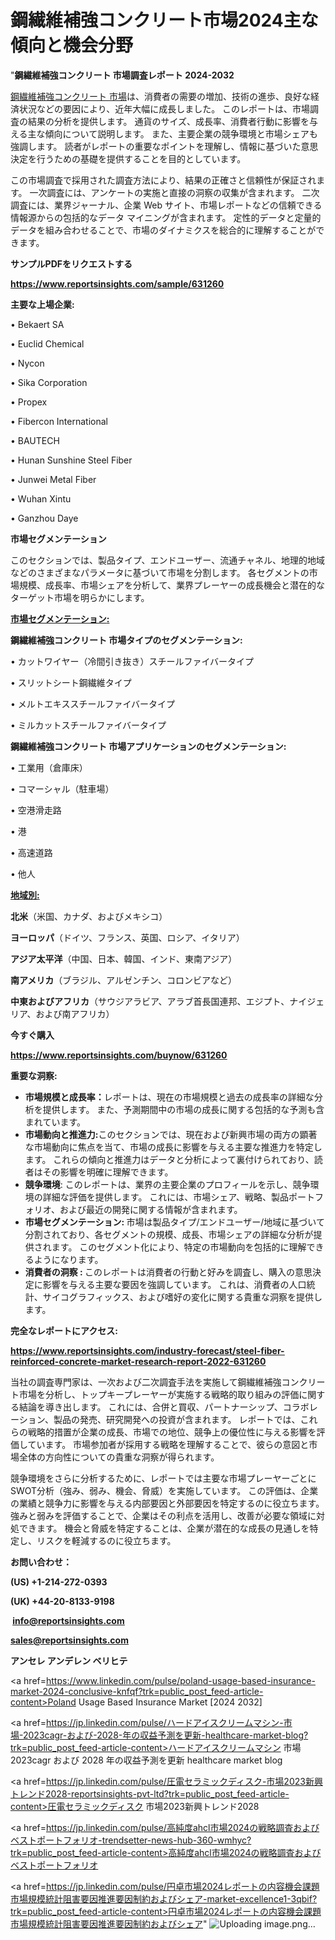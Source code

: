 # 鋼繊維補強コンクリート市場2024主な傾向と機会分野

"<strong>鋼繊維補強コンクリート 市場調査レポート 2024-2032</strong>

<a href=https://www.reportsinsights.com/sample/631260>鋼繊維補強コンクリート 市場</a>は、消費者の需要の増加、技術の進歩、良好な経済状況などの要因により、近年大幅に成長しました。 このレポートは、市場調査の結果の分析を提供します。 通貨のサイズ、成長率、消費者行動に影響を与える主な傾向について説明します。 また、主要企業の競争環境と市場シェアも強調します。 読者がレポートの重要なポイントを理解し、情報に基づいた意思決定を行うための基礎を提供することを目的としています。

この市場調査で採用された調査方法により、結果の正確さと信頼性が保証されます。 一次調査には、アンケートの実施と直接の洞察の収集が含まれます。 二次調査には、業界ジャーナル、企業 Web サイト、市場レポートなどの信頼できる情報源からの包括的なデータ マイニングが含まれます。 定性的データと定量的データを組み合わせることで、市場のダイナミクスを総合的に理解することができます。

<strong><b>サンプルPDFをリクエストする</b></strong>

<a href=https://www.reportsinsights.com/sample/631260><strong><u>https://www.reportsinsights.com/sample/631260</u></strong></a>

<strong>主要な上場企業:</strong>

• Bekaert SA

• Euclid Chemical

• Nycon

• Sika Corporation

• Propex

• Fibercon International

• BAUTECH

• Hunan Sunshine Steel Fiber

• Junwei Metal Fiber

• Wuhan Xintu

• Ganzhou Daye

<strong>市場セグメンテーション</strong>

このセクションでは、製品タイプ、エンドユーザー、流通チャネル、地理的地域などのさまざまなパラメータに基づいて市場を分割します。 各セグメントの市場規模、成長率、市場シェアを分析して、業界プレーヤーの成長機会と潜在的なターゲット市場を明らかにします。

<strong><u>市場セグメンテーション</u></strong><strong><u>:</u></strong>

<strong>鋼繊維補強コンクリート 市場タイプのセグメンテーション:</strong>

• カットワイヤー（冷間引き抜き）スチールファイバータイプ

• スリットシート鋼繊維タイプ

• メルトエキススチールファイバータイプ

• ミルカットスチールファイバータイプ

<strong>鋼繊維補強コンクリート 市場アプリケーションのセグメンテーション:</strong>

• 工業用（倉庫床）

• コマーシャル（駐車場）

• 空港滑走路

• 港

• 高速道路

• 他人

<strong><u>地域別</u></strong><strong><u>:</u></strong>

<strong>北米</strong>（米国、カナダ、およびメキシコ）

<strong>ヨーロッパ</strong>（ドイツ、フランス、英国、ロシア、イタリア）

<strong>アジア太平洋</strong>（中国、日本、韓国、インド、東南アジア）

<strong>南アメリカ</strong>（ブラジル、アルゼンチン、コロンビアなど）

<strong>中東およびアフリカ</strong>（サウジアラビア、アラブ首長国連邦、エジプト、ナイジェリア、および南アフリカ）

<strong>今すぐ購入</strong>

<a href=https://www.reportsinsights.com/buynow/631260><strong><u>https://www.reportsinsights.com/buynow/631260</u></strong></a>

<strong>重要な洞察:</strong>
<ul>
  <li><strong>市場規模と成長率：</strong>レポートは、現在の市場規模と過去の成長率の詳細な分析を提供します。 また、予測期間中の市場の成長に関する包括的な予測も含まれています。</li>
  <li><strong>市場動向と推進力:</strong>このセクションでは、現在および新興市場の両方の顕著な市場動向に焦点を当て、市場の成長に影響を与える主要な推進力を特定します。 これらの傾向と推進力はデータと分析によって裏付けられており、読者はその影響を明確に理解できます。</li>
  <li><strong>競争環境</strong>: このレポートは、業界の主要企業のプロフィールを示し、競争環境の詳細な評価を提供します。 これには、市場シェア、戦略、製品ポートフォリオ、および最近の開発に関する情報が含まれます。</li>
  <li><strong>市場セグメンテーション: </strong>市場は製品タイプ/エンドユーザー/地域に基づいて分割されており、各セグメントの規模、成長、市場シェアの詳細な分析が提供されます。 このセグメント化により、特定の市場動向を包括的に理解できるようになります。</li>
  <li><strong>消費者の洞察 : </strong>このレポートは消費者の行動と好みを調査し、購入の意思決定に影響を与える主要な要因を強調しています。 これは、消費者の人口統計、サイコグラフィックス、および嗜好の変化に関する貴重な洞察を提供します。</li>
</ul>
<strong>完全なレポートにアクセス:</strong>

<a href=https://www.reportsinsights.com/industry-forecast/steel-fiber-reinforced-concrete-market-research-report-2022-631260><strong><u><b>https://www.reportsinsights.com/industry-forecast/steel-fiber-reinforced-concrete-market-research-report-2022-631260</b></u></strong></a>

当社の調査専門家は、一次および二次調査手法を実施して鋼繊維補強コンクリート市場を分析し、トップキープレーヤーが実施する戦略的取り組みの評価に関する結論を導き出します。 これには、合併と買収、パートナーシップ、コラボレーション、製品の発売、研究開発への投資が含まれます。 レポートでは、これらの戦略的措置が企業の成長、市場での地位、競争上の優位性に与える影響を評価しています。 市場参加者が採用する戦略を理解することで、彼らの意図と市場全体の方向性についての貴重な洞察が得られます。

競争環境をさらに分析するために、レポートでは主要な市場プレーヤーごとにSWOT分析（強み、弱み、機会、脅威）を実施しています。 この評価は、企業の業績と競争力に影響を与える内部要因と外部要因を特定するのに役立ちます。 強みと弱みを評価することで、企業はその利点を活用し、改善が必要な領域に対処できます。 機会と脅威を特定することは、企業が潜在的な成長の見通しを特定し、リスクを軽減するのに役立ちます。

<strong>お問い合わせ：</strong>

<strong>(US) +1-214-272-0393</strong>

<strong>(UK) +44-20-8133-9198</strong>

<strong> </strong><a href=info@reportsinsights.com><strong><u>info@reportsinsights.com</u></strong></a>

<a href=sales@reportsinsights.com><strong><u>sales@reportsinsights.com</u></strong></a>

<strong>アンセレ アンデレン ベリヒテ</strong>

<a href=https://www.linkedin.com/pulse/poland-usage-based-insurance-market-2024-conclusive-knfqf?trk=public_post_feed-article-content>Poland Usage Based Insurance Market [2024 2032]</a>

<a href=https://jp.linkedin.com/pulse/ハードアイスクリームマシン-市場-2023cagr-および-2028-年の収益予測を更新-healthcare-market-blog?trk=public_post_feed-article-content>ハードアイスクリームマシン 市場 2023cagr および 2028 年の収益予測を更新 healthcare market blog</a>

<a href=https://jp.linkedin.com/pulse/圧電セラミックディスク-市場2023新興トレンド2028-reportsinsights-pvt-ltd?trk=public_post_feed-article-content>圧電セラミックディスク 市場2023新興トレンド2028</a>

<a href=https://jp.linkedin.com/pulse/高純度ahcl市場2024の戦略調査およびベストポートフォリオ-trendsetter-news-hub-360-wmhyc?trk=public_post_feed-article-content>高純度ahcl市場2024の戦略調査およびベストポートフォリオ</a>

<a href=https://jp.linkedin.com/pulse/円卓市場2024レポートの内容機会課題市場規模統計阻害要因推進要因制約およびシェア-market-excellence1-3qbif?trk=public_post_feed-article-content>円卓市場2024レポートの内容機会課題市場規模統計阻害要因推進要因制約およびシェア</a>"
![Uploading image.png…]()
